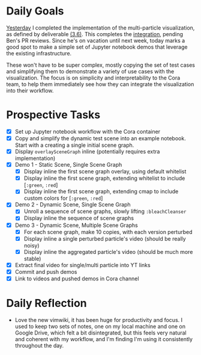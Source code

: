 # Daily Goals

[Yesterday](03-09-2020.md) I completed the implementation of the multi-particle visualization,
as defined by deliverable [(3.6)](OverlaySceneGraphOnCameraImage.md#Deliverables). This completes the [integration](OverlaySceneGraphOnCameraImage.md), pending Ben's
PR reviews. Since he's on vacation until next week, today marks a good spot to
make a simple set of Jupyter notebook demos that leverage the existing infrastructure.

These won't have to be super complex, mostly copying the set of test cases and
simplifying them to demonstrate a variety of use cases with the visualization.
The focus is on simplicity and interpretability to the Cora team, to help them
immediately see how they can integrate the visualization into their workflow.

# Prospective Tasks

* [X] Set up Jupyter notebook workflow with the Cora container
* [X] Copy and simplify the dynamic test scene into an example notebook. Start
      with a creating a single initial scene graph.
* [X] Display `overlaySceneGraph` inline (potentially requires extra implementation)
* [X] Demo 1 - Static Scene, Single Scene Graph
    * [X] Display inline the first scene graph overlay, using default whitelist
    * [X] Display inline the first scene graph, extending whitelist to include [`:green`, `:red`]
    * [X] Display inline the first scene graph, extending cmap to include custom
          colors for [`:green`, `:red`]
* [X] Demo 2 - Dynamic Scene, Single Scene Graph
    * [X] Unroll a sequence of scene graphs, slowly lifting `:bleachCleanser`
    * [X] Display inline the sequence of scene graphs
* [X] Demo 3 - Dynamic Scene, Multiple Scene Graphs
    * [X] For each scene graph, make 10 copies, with each version perturbed
    * [X] Display inline a single perturbed particle's video (should be really noisy)
    * [X] Display inline the aggregated particle's video (should be much more stable)
* [X] Extract final video for single/multi particle into YT links
* [X] Commit and push demos
* [X] Link to videos and pushed demos in Cora channel

# Daily Reflection

* Love the new vimwiki, it has been huge for productivity and focus. I used to
  keep two sets of notes, one on my local machine and one on Google Drive,
  which felt a bit disintegrated, but this feels very natural and coherent with
  my workflow, and I'm finding I'm using it consistently throughout the day.
